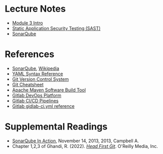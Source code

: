 # Lecture Notes
- [Module 3 Intro](notes/cpsc4970-m3-intro.pdf)
- [Static Application Security Testing (SAST)](notes/cpsc4970-m3-sast.pdf)
- [SonarQube](notes/cpsc4970-m3-sonarqube.pdf)

# References
- [SonarQube](https://docs.sonarqube.org/latest/), [Wikipedia](https://en.wikipedia.org/wiki/SonarQube)
- [YAML Syntax Reference](https://docs.ansible.com/ansible/latest/reference_appendices/YAMLSyntax.html)
- [Git Version Control System](https://git-scm.com/)
- [Git Cheatsheet](https://education.github.com/git-cheat-sheet-education.pdf)
- [Apache Maven Software Build Tool](https://maven.apache.org/)
- [Gitlab DevOps Platform](https://docs.gitlab.com/ee/#the-entire-devops-lifecycle)
- [Gitlab CI/CD Pipelines](https://docs.gitlab.com/ee/ci/pipelines/)
- [Gitlab gidlab-ci.yml reference](https://docs.gitlab.com/ee/ci/yaml/gitlab_ci_yaml.html)

# Supplemental Readings
- [SonarQube In Action](https://www.amazon.com/SonarQube-Action-G-Ann-Campbell/dp/1617290955), November 14, 2013, 2013, Campbell A.
- Chapter 1,2,3 of Ghandi, R. (2022). [*Head First Git*](https://learning.oreilly.com/library/view/head-first-git/9781492092506/). O'Reilly Media, Inc.




